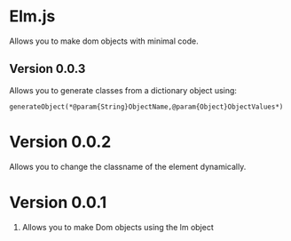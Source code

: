 # Elm.js

Allows you to make dom objects with minimal code.

## Version 0.0.3

Allows you to generate classes from a dictionary object using:

`generateObject(*@param{String}ObjectName,@param{Object}ObjectValues*)`

# Version 0.0.2

Allows you to change the classname of the element dynamically.

# Version 0.0.1

1. Allows you to make Dom objects using the lm object
